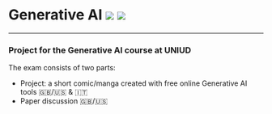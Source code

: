 # Generative AI ![](https://img.icons8.com/?size=48&id=PxQoyT1s0uFh&format=png) ![](https://img.icons8.com/?size=48&id=EzmQwT9W9uy4&format=png)
---

### Project for the Generative AI course at UNIUD

The exam consists of two parts:
* Project: a short comic/manga created with free online Generative AI tools :uk:/:us: & :it:
* Paper discussion :uk:/:us:
